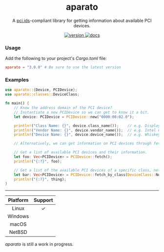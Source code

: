 <div align="center">
<h1>aparato</h1>

A <a href="https://pci-ids.ucw.cz/">pci.ids</a>-compliant library for getting information about available PCI devices.

<a href="https://crates.io/crates/aparato">
    <img src="https://img.shields.io/crates/v/aparato" alt="version" />
</a>

<a href="https://docs.rs/crate/aparato/">
    <img src="https://docs.rs/aparato/badge.svg" alt="docs" />
</a>

</div>

### Usage

Add the following to your project's *Cargo.toml* file:

```toml
aparato = "3.0.0" # Be sure to use the latest version
```

### Examples

```rust
use aparato::{Device, PCIDevice};
use aparato::classes::DeviceClass;

fn main() {
    // Know the address domain of the PCI device?
    // Instantiate a new PCIDevice so we can get to know it a bit.
    let device: PCIDevice = PCIDevice::new("0000:00:02.0");

    println!("Class Name: {}", device.class_name());    // e.g. Display Controller
    println!("Vendor Name: {}", device.vendor_name());  // e.g. Intel Corporation
    println!("Device Name: {}", device.device_name());  // e.g. WhiskeyLake-U GT2 [UHD Graphics 620]

    // Alternatively, we can get information on PCI devices through fetching them in bulk!

    // Get a list of available PCI devices and their information.
    let foo: Vec<PCIDevice> = PCIDevice::fetch();
    println!("{:?}", foo);

    // Get a list of the available PCI devices of a specific class, network controllers in this case.
    let bar: Vec<PCIDevice> = PCIDevice::fetch_by_class(DeviceClass::NetworkController);
    println!("{:?}", thing);
}

```

---

| Platform  | Support |
| :-------: | :-----: |
| Linux     |    ✓    |
| Windows   |         |
| macOS     |         |
| NetBSD    |         |

_aparato_ is still a work in progress.
